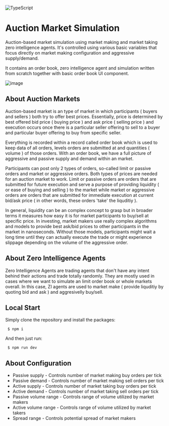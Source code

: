 ![TypeScript](https://img.shields.io/badge/typescript-%23007ACC.svg?style=for-the-badge&logo=typescript&logoColor=white)

# Auction Market Simulation

Auction-based market simulation using market making and market taking zero intelligence agents. It's controlled using various basic variables that focus directly on market making configuration and aggressive supply/demand.

It contains an order book, zero intelligence agent and simulation written from scratch together with basic order book UI component.

![image](https://github.com/user-attachments/assets/b06d6b89-df7a-4f95-be2e-1e52d298d7e1)

## About Auction Markets

Auction-based market is an type of market in which participants ( buyers and sellers ) both try to offer best prices. Essentially, price is determined by best offered bid price ( buying price ) and ask price ( selling price ) and execution occurs once there is a particular seller offering to sell to a buyer and particular buyer offering to buy from specific seller.

Everything is recorded within a record called order book which is used to keep data of all orders, levels orders are submitted at and quantities ( volume ) of those orders. With an order book, we have a full picture of aggressive and passive supply and demand within an market.

Participants can post only 2 types of orders, so-called limit or passive orders and market or aggressive orders. Both types of prices are needed for an auction market to work. Limit or passive orders are orders that are submitted for future execution and serve a purpose of providing liquidity ( or ease of buying and selling ) to the market while market or aggressive orders are orders that are submitted for immediate execution at current bid/ask price ( in other words, these orders 'take' the liquditiy ).

In general, liquidity can be an complex concept to grasp but in broader terms it measures how easy it is for market participants to buy/sell at specific price. In investing, market makers use really complex algorithms and models to provide best ask/bid prices to other participants in the market in nanoseconds. Without those models, participants might wait a long time until they can actually execute the trade or might experience slippage depending on the volume of the aggressive order.

## About Zero Intelligence Agents

Zero Intelligence Agents are trading agents that don't have any intent behind their actions and trade totally randomly. They are mostly used in cases where we want to simulate an limit order book or whole markets overall. In this case, ZI agents are used to market make ( provide liquditiy by quoting bid and ask ) and aggresivelly buy/sell.

## Local Start

Simply clone the repository and install the packages:

```
 $ npm i
```

And then just run:

```
 $ npm run dev
```

## About Configuration

- Passive supply - Controls number of market making buy orders per tick
- Passive demand - Controls number of market making sell orders per tick
- Active supply - Controls number of market taking buy orders per tick
- Active demand - Controls number of market taking sell orders per tick
- Passive volume range - Controls range of volume utilized by market makers
- Active volume range - Controls range of volume utilized by market takers
- Spread range - Controls potential spread of market makers


